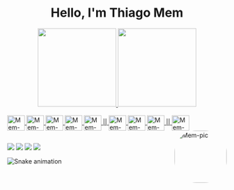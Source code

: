<h1 align="center">Hello, I'm Thiago Mem</h1>

   </div>
<div align="center">
  <a href="https://github.com/bythiagomem">
  <img height="180em" src="https://github-readme-stats.vercel.app/api?username=bythiagomem&show_icons=true&theme=radical&include_all_commits=true&count_private=true"/>
  <img height="180em" src="https://github-readme-stats.vercel.app/api/top-langs/?username=bythiagomem&layout=compact&langs_count=7&theme=radical"/>
</div>
  
  
  
  <div style="display: inline_block"><br>
  <img align="center" alt="Mem-Flutter" height="35" width="40" src="https://cdn.jsdelivr.net/gh/devicons/devicon/icons/flutter/flutter-original.svg">
  <img align="center" alt="Mem-Dart" height="35" width="40" src="https://cdn.jsdelivr.net/gh/devicons/devicon/icons/dart/dart-original.svg">
  <img align="center" alt="Mem-C" height="35" width="40" src="https://cdn.jsdelivr.net/gh/devicons/devicon/icons/c/c-original.svg">
  <img align="center" alt="Mem-C#" height="35" width="40" src="https://cdn.jsdelivr.net/gh/devicons/devicon/icons/csharp/csharp-original.svg">
  <img align="center" alt="Mem-Python" height="35" width="40" src="https://cdn.jsdelivr.net/gh/devicons/devicon/icons/python/python-original.svg"> ||
  <img align="center" alt="Mem-Windows" height="35" width="40" src="https://cdn.jsdelivr.net/gh/devicons/devicon/icons/windows8/windows8-original.svg">
  <img align="center" alt="Mem-Apple" height="35" width="40" img src="https://cdn.jsdelivr.net/gh/devicons/devicon/icons/apple/apple-original.svg">
  <img align="center" alt="Mem-Android" height="35" width="40" img src="https://cdn.jsdelivr.net/gh/devicons/devicon/icons/android/android-plain.svg"> ||
  <img align="center" alt="Mem-vs-code" height="35" width="40" img src="https://cdn.jsdelivr.net/gh/devicons/devicon/icons/vscode/vscode-original.svg">  
  <img align="right" alt="Mem-pic" height="120" style="border-radius:50px;" img src="https://media.licdn.com/dms/image/D4D03AQFsCt6HTf5JMw/profile-displayphoto-shrink_800_800/0/1686918561737?e=1696464000&v=beta&t=-YSVqfYhfxOuqrr0mnVC2WV3dGrqCrNgcs9uX04h9uM">
</div>
  
  ##
  
<div> 
  <a href="https://www.linkedin.com/in/thiago-a-mem-311720130/" target="_blank"><img src="https://img.shields.io/badge/-LinkedIn-%230077B5?style=for-the-badge&logo=linkedin&logoColor=white" target="_blank"></a> 
  <a href="https://discord.gg/Thiago Mem#1884" target="_blank"><img src="https://img.shields.io/badge/Discord-7289DA?style=for-the-badge&logo=discord&logoColor=white" target="_blank"></a> 
  <a href = "mailto:bythiagomem@gmail.com"><img src="https://img.shields.io/badge/-Gmail-%23333?style=for-the-badge&logo=gmail&logoColor=white" target="_blank"></a>
  <a href="https://www.instagram.com/thiagomem" target="_blank"><img src="https://img.shields.io/badge/-Instagram-%23E4405F?style=for-the-badge&logo=instagram&logoColor=white" target="_blank"></a>
   
  ![Snake animation](https://github.com/bythiagomem/bythiagomem/blob/output/github-contribution-grid-snake.svg)
 
</div>
  
